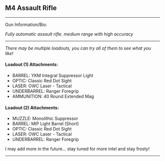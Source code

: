 ## M4 Assault Rifle

---

Gun Information/Bio:

_Fully automatic assault rifle. medium range with high accuracy_

---

_There may be multiple loadouts, you can try all of them to see what you like!_

#### Loadout (1) Attachments:
- BARREL: YKM Integral Suppressor Light
- OPTIC: Classic Red Dot Sight
- LASER: OWC Laser - Tactical
- UNDERBARREL: Ranger Foregrip
- AMMUNITION: 40 Round Extended Mag


#### Loadout (2) Attachments:
- MUZZLE: Monolithic Suppressor
- BARREL: MIP Light Barrel (Short)
- OPTIC: Classic Red Dot Sight
- LASER: OWC Laser - Tactical
- UNDERBARREL: Ranger Foregrip

I may add more in the future... stay tuned for more intel and stay frosty!

---
